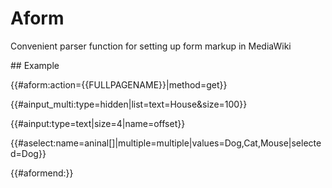 Aform
===============

Convenient parser function for setting up form markup in MediaWiki

## Example

{{#aform:action={{FULLPAGENAME}}|method=get}}

{{#ainput_multi:type=hidden|list=text=House&size=100}}

{{#ainput:type=text|size=4|name=offset}}

{{#aselect:name=aninal[]|multiple=multiple|values=Dog,Cat,Mouse|selected=Dog}}

{{#aformend:}}

